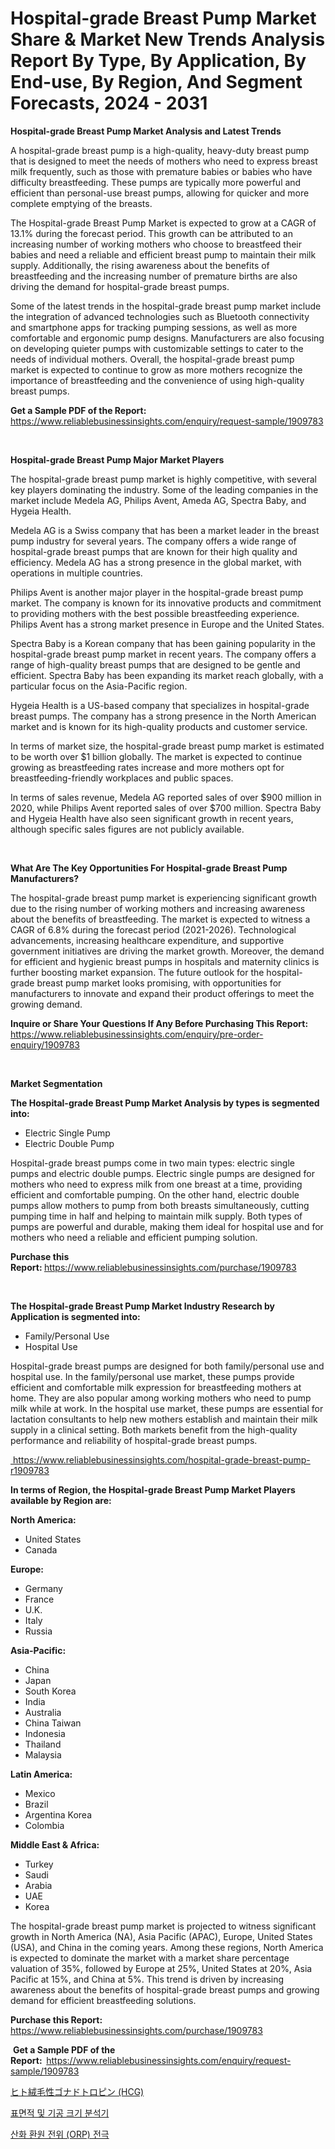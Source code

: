 <p><h1>Hospital-grade Breast Pump Market Share & Market New Trends Analysis Report By Type, By Application, By End-use, By Region, And Segment Forecasts, 2024 - 2031</h1></p><p><strong>Hospital-grade Breast Pump Market Analysis and Latest Trends</strong></p>
<p><p>A hospital-grade breast pump is a high-quality, heavy-duty breast pump that is designed to meet the needs of mothers who need to express breast milk frequently, such as those with premature babies or babies who have difficulty breastfeeding. These pumps are typically more powerful and efficient than personal-use breast pumps, allowing for quicker and more complete emptying of the breasts.</p><p>The Hospital-grade Breast Pump Market is expected to grow at a CAGR of 13.1% during the forecast period. This growth can be attributed to an increasing number of working mothers who choose to breastfeed their babies and need a reliable and efficient breast pump to maintain their milk supply. Additionally, the rising awareness about the benefits of breastfeeding and the increasing number of premature births are also driving the demand for hospital-grade breast pumps.</p><p>Some of the latest trends in the hospital-grade breast pump market include the integration of advanced technologies such as Bluetooth connectivity and smartphone apps for tracking pumping sessions, as well as more comfortable and ergonomic pump designs. Manufacturers are also focusing on developing quieter pumps with customizable settings to cater to the needs of individual mothers. Overall, the hospital-grade breast pump market is expected to continue to grow as more mothers recognize the importance of breastfeeding and the convenience of using high-quality breast pumps.</p></p>
<p><strong>Get a Sample PDF of the Report:&nbsp;</strong> <a href="https://www.reliablebusinessinsights.com/enquiry/request-sample/1909783">https://www.reliablebusinessinsights.com/enquiry/request-sample/1909783</a></p>
<p>&nbsp;</p>
<p><strong>Hospital-grade Breast Pump Major Market Players</strong></p>
<p><p>The hospital-grade breast pump market is highly competitive, with several key players dominating the industry. Some of the leading companies in the market include Medela AG, Philips Avent, Ameda AG, Spectra Baby, and Hygeia Health.</p><p>Medela AG is a Swiss company that has been a market leader in the breast pump industry for several years. The company offers a wide range of hospital-grade breast pumps that are known for their high quality and efficiency. Medela AG has a strong presence in the global market, with operations in multiple countries.</p><p>Philips Avent is another major player in the hospital-grade breast pump market. The company is known for its innovative products and commitment to providing mothers with the best possible breastfeeding experience. Philips Avent has a strong market presence in Europe and the United States.</p><p>Spectra Baby is a Korean company that has been gaining popularity in the hospital-grade breast pump market in recent years. The company offers a range of high-quality breast pumps that are designed to be gentle and efficient. Spectra Baby has been expanding its market reach globally, with a particular focus on the Asia-Pacific region.</p><p>Hygeia Health is a US-based company that specializes in hospital-grade breast pumps. The company has a strong presence in the North American market and is known for its high-quality products and customer service.</p><p>In terms of market size, the hospital-grade breast pump market is estimated to be worth over $1 billion globally. The market is expected to continue growing as breastfeeding rates increase and more mothers opt for breastfeeding-friendly workplaces and public spaces.</p><p>In terms of sales revenue, Medela AG reported sales of over $900 million in 2020, while Philips Avent reported sales of over $700 million. Spectra Baby and Hygeia Health have also seen significant growth in recent years, although specific sales figures are not publicly available.</p></p>
<p>&nbsp;</p>
<p><strong>What Are The Key Opportunities For Hospital-grade Breast Pump Manufacturers?</strong></p>
<p><p>The hospital-grade breast pump market is experiencing significant growth due to the rising number of working mothers and increasing awareness about the benefits of breastfeeding. The market is expected to witness a CAGR of 6.8% during the forecast period (2021-2026). Technological advancements, increasing healthcare expenditure, and supportive government initiatives are driving the market growth. Moreover, the demand for efficient and hygienic breast pumps in hospitals and maternity clinics is further boosting market expansion. The future outlook for the hospital-grade breast pump market looks promising, with opportunities for manufacturers to innovate and expand their product offerings to meet the growing demand.</p></p>
<p><strong>Inquire or Share Your Questions If Any Before Purchasing This Report:</strong> <a href="https://www.reliablebusinessinsights.com/enquiry/pre-order-enquiry/1909783">https://www.reliablebusinessinsights.com/enquiry/pre-order-enquiry/1909783</a></p>
<p>&nbsp;</p>
<p><strong>Market Segmentation</strong></p>
<p><strong>The Hospital-grade Breast Pump Market Analysis by types is segmented into:</strong></p>
<p><ul><li>Electric Single Pump</li><li>Electric Double Pump</li></ul></p>
<p><p>Hospital-grade breast pumps come in two main types: electric single pumps and electric double pumps. Electric single pumps are designed for mothers who need to express milk from one breast at a time, providing efficient and comfortable pumping. On the other hand, electric double pumps allow mothers to pump from both breasts simultaneously, cutting pumping time in half and helping to maintain milk supply. Both types of pumps are powerful and durable, making them ideal for hospital use and for mothers who need a reliable and efficient pumping solution.</p></p>
<p><strong>Purchase this Report:&nbsp;</strong><a href="https://www.reliablebusinessinsights.com/purchase/1909783">https://www.reliablebusinessinsights.com/purchase/1909783</a></p>
<p>&nbsp;</p>
<p><strong>The Hospital-grade Breast Pump Market Industry Research by Application is segmented into:</strong></p>
<p><ul><li>Family/Personal Use</li><li>Hospital Use</li></ul></p>
<p><p>Hospital-grade breast pumps are designed for both family/personal use and hospital use. In the family/personal use market, these pumps provide efficient and comfortable milk expression for breastfeeding mothers at home. They are also popular among working mothers who need to pump milk while at work. In the hospital use market, these pumps are essential for lactation consultants to help new mothers establish and maintain their milk supply in a clinical setting. Both markets benefit from the high-quality performance and reliability of hospital-grade breast pumps.</p></p>
<p><a href="https://www.reliablebusinessinsights.com/hospital-grade-breast-pump-r1909783">&nbsp;https://www.reliablebusinessinsights.com/hospital-grade-breast-pump-r1909783</a></p>
<p><strong>In terms of Region, the Hospital-grade Breast Pump Market Players available by Region are:</strong></p>
<p>
    <p> <strong> North America: </strong>
        <ul>
            <li>United States</li>
            <li>Canada</li>
        </ul>
        </p> 
    <p> <strong> Europe: </strong>
        <ul>
            <li>Germany</li>
            <li>France</li>
            <li>U.K.</li>
            <li>Italy</li>
            <li>Russia</li>
        </ul>
        </p> 
    <p> <strong> Asia-Pacific: </strong>
        <ul>
            <li>China</li>
            <li>Japan</li>
            <li>South Korea</li>
            <li>India</li>
            <li>Australia</li>
            <li>China Taiwan</li>
            <li>Indonesia</li>
            <li>Thailand</li>
            <li>Malaysia</li>
        </ul>
        </p> 
    <p> <strong> Latin America: </strong>
        <ul>
            <li>Mexico</li>
            <li>Brazil</li>
            <li>Argentina Korea</li>
            <li>Colombia</li>
        </ul>
        </p> 
    <p> <strong> Middle East & Africa: </strong>
        <ul>
            <li>Turkey</li>
            <li>Saudi</li>
            <li>Arabia</li>
            <li>UAE</li>
            <li>Korea</li>
        </ul>
    </p>
    </p>
<p><p>The hospital-grade breast pump market is projected to witness significant growth in North America (NA), Asia Pacific (APAC), Europe, United States (USA), and China in the coming years. Among these regions, North America is expected to dominate the market with a market share percentage valuation of 35%, followed by Europe at 25%, United States at 20%, Asia Pacific at 15%, and China at 5%. This trend is driven by increasing awareness about the benefits of hospital-grade breast pumps and growing demand for efficient breastfeeding solutions.</p></p>
<p><strong>Purchase this Report: </strong><a href="https://www.reliablebusinessinsights.com/purchase/1909783">https://www.reliablebusinessinsights.com/purchase/1909783</a></p>
<p>&nbsp;<strong>Get a Sample PDF of the Report:&nbsp;&nbsp;</strong><a href="https://www.reliablebusinessinsights.com/enquiry/request-sample/1909783">https://www.reliablebusinessinsights.com/enquiry/request-sample/1909783</a></p>
<p><strong></strong></p>
<p><p><a href="https://github.com/DanykaKilback/Market-Research-Report-List-1/blob/main/4639932145739.md">ヒト絨毛性ゴナドトロピン (HCG)</a></p><p><a href="https://github.com/rcabello548/Market-Research-Report-List-1/blob/main/4295612154277.md">표면적 및 기공 크기 분석기</a></p><p><a href="https://github.com/KellyLyncyh543964/Market-Research-Report-List-2/blob/main/3777859154276.md">산화 환원 전위 (ORP) 전극</a></p></p>